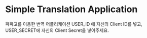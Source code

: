 # Simple Translation Application
파파고를 이용한 번역 어플리케이션
USER_ID 에 자신의 Client ID를 넣고, USER_SECRET에 자신의 Client Secret을 넣어주세요.
